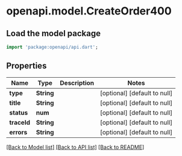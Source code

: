 # openapi.model.CreateOrder400

## Load the model package
```dart
import 'package:openapi/api.dart';
```

## Properties
Name | Type | Description | Notes
------------ | ------------- | ------------- | -------------
**type** | **String** |  | [optional] [default to null]
**title** | **String** |  | [optional] [default to null]
**status** | **num** |  | [optional] [default to null]
**traceId** | **String** |  | [optional] [default to null]
**errors** | **String** |  | [optional] [default to null]

[[Back to Model list]](../README.md#documentation-for-models) [[Back to API list]](../README.md#documentation-for-api-endpoints) [[Back to README]](../README.md)


